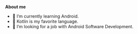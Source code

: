 <br />

**About me**
- 🌱 I’m currently learning Android.
- 👯 Kotlin is my favorite language.
- 🤔 I’m looking for a job with Android Software Development.

<img src="https://github-readme-stats.vercel.app/api/top-langs/?username=zyt1678532032&layout=compact&hide=objective-c,swift" alt="" align=right />

<!--![Top Langs](https://github-readme-stats.vercel.app/api/top-langs/?username=zyt1678532032&layout=compact&hide=objective-c,swift)-->
